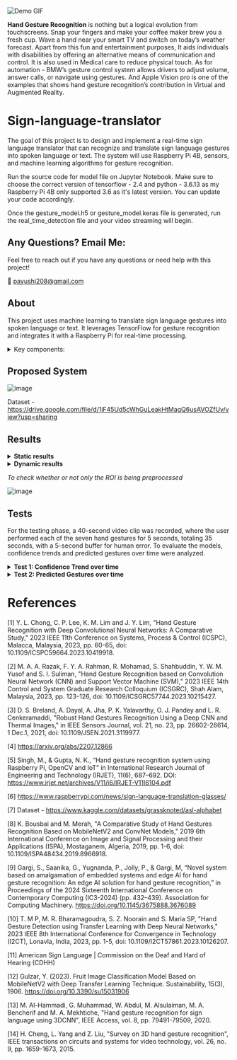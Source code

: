 ![Demo GIF](demo/demo.gif) 

**Hand Gesture Recognition** is nothing but a logical evolution from touchscreens. Snap your fingers and make your coffee maker brew you a fresh cup. Wave a hand near your smart TV and switch on today’s weather forecast. Apart from this fun and entertainment purposes, It aids individuals with disabilities by offering an alternative means of communication and control. It is also used in Medical care to reduce physical touch. As for automation - BMW’s gesture control system allows drivers to adjust volume, answer calls, or navigate using gestures. And Apple Vision pro is one of the examples that shows hand gesture recognition’s contribution in Virtual and Augmented Reality.


# Sign-language-translator
The goal of this project is to design and implement a real-time sign language  translator that can recognize and translate sign language gestures into spoken language or  text. The system will use Raspberry Pi 4B, sensors, and machine learning  algorithms for gesture recognition. 

Run the source code for model file on Jupyter Notebook. Make sure to choose the correct version of tensorflow - 2.4 and python - 3.6.13 as my Raspberry Pi 4B only supported 3.6 as it's latest version. You can update your code accordingly. 

Once the gesture_model.h5 or gesture_model.keras file is generated, run the real_time_detection file and your video streaming will begin. 

## Any Questions? Email Me:

Feel free to reach out if you have any questions or need help with this project!

📧 [payushi208@gmail.com](mailto:payushi208@gmail.com)


## About

This project uses machine learning to translate sign language gestures into spoken language or text. It leverages TensorFlow for gesture recognition and integrates it with a Raspberry Pi for real-time processing.

<details><summary>Key components:</summary>
  
</br>

- **Raspberry Pi 4B**
- **Machine Learning Algorithms**
- **OpenCV for Gesture Detection**
- **Text-to-Speech for Output**
  
</br>

</details>


## **Proposed System**


![image](https://github.com/user-attachments/assets/d8441cbf-7199-4dd5-ae09-3da331e9ad2b)




Dataset - https://drive.google.com/file/d/1jF45Ud5cWhGuLeakHtMagQ6usAVOZfUv/view?usp=sharing




## **Results**

<details><summary> <b>Static results </b> </summary>
  
![image](https://github.com/user-attachments/assets/e19e2c11-8cc9-464c-9fd8-dec71732999d)

</details>

<details><summary> <b>Dynamic results </b> </summary>

https://drive.google.com/file/d/1aMYgu5gCkE6UTovd3-dhHy7xNF6gSWG3/view?usp=sharing

</details>

_To check whether or not only the ROI is being preprocessed_


![image](https://github.com/user-attachments/assets/ea8f30a3-cf5f-495e-8148-a8fe73ce2246)



## **Tests**
For the testing phase, a 40-second video clip was recorded, where the user performed each of the seven hand gestures for 5 seconds, totaling 35 seconds, with a 5-second buffer for human error. To evaluate the models, confidence trends and predicted gestures over time were analyzed.

<details><summary> <b>Test 1: Confidence Trend over time </b> </summary>

![image](https://github.com/user-attachments/assets/f7ac5aef-dea2-4e08-af14-e5f6f722fc90)

</details>
<details><summary> <b>Test 2: Predicted Gestures over time </b> </summary>

![image](https://github.com/user-attachments/assets/97b0cefe-c8ab-4c07-b9e4-a694bbe7b489)

</details>

# References
[1]	Y. L. Chong, C. P. Lee, K. M. Lim and J. Y. Lim, "Hand Gesture Recognition with Deep Convolutional Neural Networks: A Comparative Study," 2023 IEEE 11th Conference on Systems, Process & Control (ICSPC), Malacca, Malaysia, 2023, pp. 60-65, doi: 10.1109/ICSPC59664.2023.10419918. 

[2]	M. A. A. Razak, F. Y. A. Rahman, R. Mohamad, S. Shahbuddin, Y. W. M. Yusof and S. I. Suliman, "Hand Gesture Recognition based on Convolution Neural Network (CNN) and Support Vector Machine (SVM)," 2023 IEEE 14th Control and System Graduate Research Colloquium (ICSGRC), Shah Alam, Malaysia, 2023, pp. 123-126, doi: 10.1109/ICSGRC57744.2023.10215427.

[3]	D. S. Breland, A. Dayal, A. Jha, P. K. Yalavarthy, O. J. Pandey and L. R. Cenkeramaddi, "Robust Hand Gestures Recognition Using a Deep CNN and Thermal Images," in IEEE Sensors Journal, vol. 21, no. 23, pp. 26602-26614, 1 Dec.1, 2021, doi: 10.1109/JSEN.2021.3119977.

[4]       https://arxiv.org/abs/2207.12866 

[5]       Singh, M., & Gupta, N. K., “Hand gesture recognition system using Raspberry Pi, OpenCV and IoT” in International Research Journal of Engineering and Technology (IRJET), 11(6), 687–692. DOI: https://www.irjet.net/archives/V11/i6/IRJET-V11I6104.pdf

[6]	https://www.raspberrypi.com/news/sign-language-translation-glasses/ 

[7]	Dataset - https://www.kaggle.com/datasets/grassknoted/asl-alphabet

[8]	K. Bousbai and M. Merah, "A Comparative Study of Hand Gestures Recognition Based on MobileNetV2 and ConvNet Models," 2019 6th International Conference on Image and Signal Processing and their Applications (ISPA), Mostaganem, Algeria, 2019, pp. 1-6, doi: 10.1109/ISPA48434.2019.8966918. 

[9]	Gargi, S., Saanika, G., Yugnanda, P., Jolly, P., & Gargi, M, “Novel system based on amalgamation of embedded systems and edge AI for hand gesture recognition: An edge AI solution for hand gesture recognition,” in Proceedings of the 2024 Sixteenth International Conference on Contemporary Computing (IC3-2024) (pp. 432–439). Association for Computing Machinery. https://doi.org/10.1145/3675888.3676089

[10]     T. M P, M. R. Bharamagoudra, S. Z. Noorain and S. Maria SP, "Hand Gesture Detection using Transfer Learning with Deep Neural Networks," 2023 IEEE 8th International Conference for Convergence in Technology (I2CT), Lonavla, India, 2023, pp. 1-5, doi: 10.1109/I2CT57861.2023.10126207.

[11]     American Sign Language | Commission on the Deaf and Hard of Hearing (CDHH)

[12]     Gulzar, Y. (2023). Fruit Image Classification Model Based on MobileNetV2 with Deep Transfer Learning Technique. Sustainability, 15(3), 1906. https://doi.org/10.3390/su15031906 

[13]     M. Al-Hammadi, G. Muhammad, W. Abdul, M. Alsulaiman, M. A. Bencherif and M. A. Mekhtiche, "Hand gesture recognition for sign language using 3DCNN", IEEE Access, vol. 8, pp. 79491-79509, 2020.

[14]    H. Cheng, L. Yang and Z. Liu, "Survey on 3D hand gesture recognition", IEEE transactions on circuits and systems for video technology, vol. 26, no. 9, pp. 1659-1673, 2015.

